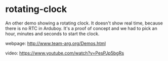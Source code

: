 # rotating-clock

An other demo showing a rotating clock. It doesn't show real time, because there is no RTC in Arduboy. It's a proof of concept and we had to pick an hour, minutes and seconds to start the clock.

webpage: http://www.team-arg.org/Demos.html

video: https://www.youtube.com/watch?v=PesPJp5bgRs
